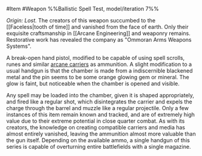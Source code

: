 #Item #Weapon 
%%Ballistic Spell Test, model/iteration 7%%

*Origin: Lost.* The creators of this weapon succumbed to the [[Faceless|tooth of time]] and vanished from the face of earth. Only their exquisite craftsmanship in [[Arcane Engineering]] and weaponry remains. 
Restorative work has revealed the company as "Ommoran Arms Weapons Systems".


A break-open hand pistol, modified to be capable of using spell scrolls, runes and similar [arcane carriers](Cyphers) as ammunition. 
A slight modification to a usual handgun is that the chamber is made from a indiscernible blackened metal and the pin seems to be some orange glowing gem or mineral. The glow is faint, but noticeable when the chamber is opened and visible. 


Any spell may be loaded into the chamber, given it is shaped appropriately, and fired like a regular shot, which disintegrates the carrier and expels the charge through the barrel and muzzle like a regular projectile. 
Only a few instances of this item remain known and tracked, and are of extremely high value due to their extreme potential in close quarter combat. 
As with its creators, the knowledge on creating compatible carriers and media has almost entirely vanished, leaving the ammunition almost more valuable than the gun itself. 
Depending on the available ammo, a single handgun of this series is capable of overturning entire battlefields with a single magazine. 
